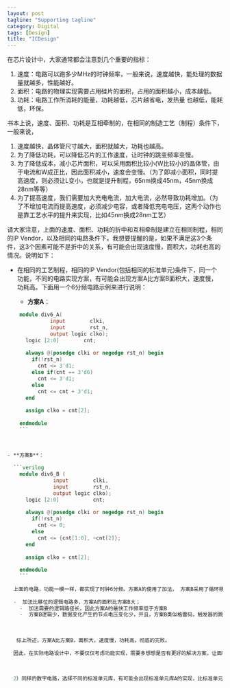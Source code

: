 ```yaml
---
layout: post
tagline: "Supporting tagline"
category: Digital
tags: [Design]
title: "ICDesign"
---
```


在芯片设计中，大家通常都会注意到几个重要的指标：

1. 速度：电路可以跑多少MHz的时钟频率，一般来说，速度越快，能处理的数据量就越多，性能越好。
2. 面积：电路的物理实现需要占用硅片的面积，占用的面积越小，成本越低。
3. 功耗：电路工作所消耗的能量，功耗越低，芯片越省电，发热量 也越低，能耗低，环保。

书本上说，速度、面积、功耗是互相牵制的，在相同的制造工艺（制程）条件下，一般来说，

1. 速度越快，晶体管尺寸越大，面积就越大，功耗也越高。
2. 为了降低功耗，可以降低芯片的工作速度，让时钟的跳变频率变慢。
3. 为了降低成本，减小芯片面积，可以采用面积比较小(W比较小)的晶体管，由于电流和W成正比，因此面积减小，速度会变慢。（为了即减小面积，同时提高速度，则必须让L变小，也就是提升制程，65nm换成45nm，45nm换成28nm等等）
4. 为了提高速度，我们需要加大充电电流，加大电流，必然导致功耗增加。（为了不增加电流而提高速度，必须减少电容，或者降低充电电压，这两个动作也是靠工艺水平的提升来实现，比如45nm换成28nm工艺）

请大家注意，上面的速度、面积、功耗的折中和互相牵制是建立在相同制程，相同的IP Vendor，以及相同的电路条件下。我想要提醒的是，如果不满足这3个条件，这3个因素可能不是折中的关系，有可能会出现速度慢，面积大，功耗也高的情况。说明如下：

- 在相同的工艺制程，相同的IP Vendor(包括相同的标准单元)条件下，同一个功能，不同的电路实现方案，有可能会出现方案A比方案B面积大，速度慢，功耗高。下面用一个6分频电路示例来进行说明：

  -  **方案A**：
    
```verilog
    module div6_A(
    	      input 	   clki,
    	      input 	   rst_n,
    	      output logic clko);
      logic [2:0] 	     cnt;
    
      always @(posedge clki or negedge rst_n) begin
        if(!rst_n)
          cnt <= 3'd1;
        else if(cnt == 3'd6)
          cnt <= 3'd1;
        else
          cnt <= cnt + 3'd1;
      end
    
      assign clko = cnt[2];
    
    endmodule
    ```
    

    
- **方案B**：
  
  ```verilog
    module div6_B (
    	       input 	    clki,
    	       input 	    rst_n,
    	       output logic clko);
      logic [2:0] 		    cnt;
      
      always @(posedge clki or negedge rst_n) begin
        if(!rst_n)
          cnt <= 0;
        else
          cnt <= {cnt[1:0], ~cnt[2]};
      end
    
      assign clko = cnt[2];
    
    endmodule
    ```
  
  上面的电路，功能一模一样，都实现了时钟6分频。方案A的使用了加法， 方案B采用了循环移位。分析如下:
  
  -  加法比移位的逻辑电路多，方案A的面积比方案B大；
    -  加法需要的逻辑路径长，因此方案A的最快工作频率低于方案B
    -  方案B逻辑少，数据变化产生的节点电压变化少，并且，方案B类似格雷码，触发器的跳变次数也比方案A要少，因此方案B的功耗小。
  
  ​        
  
   综上所述，方案A比方案B，面积大，速度慢，功耗高。彻底的完败。
  
  因此，在实际电路设计中，不要仅仅考虑功能实现，需要多想想是否有更好的解决方案，让面积，速度，功耗表现更佳；优秀的工程师和平庸的工程师设计出来的产品会有巨大的差异，竞争力体现在人才的智慧上，聪明的大脑在芯片设计中至关重要。我们每个设计工程师都要力争成为智慧的工程师。
  
   
  
  2）同样的数字电路，选择不同的标准单元库，有可能会出现标准单元库A的实现，比标准单元库B的实现面积大，功耗大，速度也慢。可以参考上面的解释，因为不同的标准单元库是不同的人设计出来的，也有聪明和平庸之分。即使同一个Vendor的不同标准单元库，也可能会发现新的改进库比原来的面积，速度，功耗都要优。模拟IP也如此，不同的Vendor有差异。 由于IP  库的差异，对设计工程师提出了更多要求，要求芯片设计者能够甄别比较优秀的IP，从而提升产品的整体竞争力。IP如果选择了比较平庸的，将来产品的竞争力就会大打折扣。